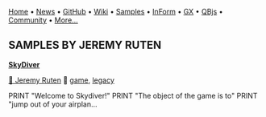 [Home](https://qb64.com) • [News](../news.md) • [GitHub](https://github.com/QB64Official/qb64) • [Wiki](https://github.com/QB64Official/qb64/wiki) • [Samples](../samples.md) • [InForm](../inform.md) • [GX](../gx.md) • [QBjs](../qbjs.md) • [Community](../community.md) • [More...](../more.md)

## SAMPLES BY JEREMY RUTEN

**[SkyDiver](skydiver/index.md)**

[🐝 Jeremy Ruten](jeremy-ruten.md) 🔗 [game](game.md), [legacy](legacy.md)

PRINT "Welcome to Skydiver!" PRINT "The object of the game is to" PRINT "jump out of your airplan...
